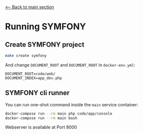[<-- Back to main section](../README.md)

# Running SYMFONY

## Create SYMFONY project

```bash
make create symfony
```

And change `DOCUMENT_ROOT` and `DOCUMENT_ROOT` in `docker-env.yml`:

    DOCUMENT_ROOT=code/web/
    DOCUMENT_INDEX=app_dev.php

## SYMFONY cli runner

You can run one-shot command inside the `main` service container:

```bash
docker-compose run --rm main php code/app/console
docker-compose run --rm main bash
```

Webserver is available at Port 8000

